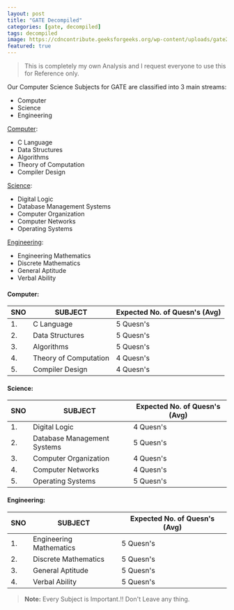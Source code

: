 ```yaml
---
layout: post
title: "GATE Decompiled"
categories: [gate, decompiled]
tags: decompiled
image: https://cdncontribute.geeksforgeeks.org/wp-content/uploads/gate2019strat-1.png
featured: true
---
```


> This is completely my own Analysis and I request everyone to use this for Reference only. 

Our Computer Science Subjects for GATE are classified into 3 main streams:
- Computer
- Science
- Engineering

[Computer](#Computer):
- C Language
- Data Structures
- Algorithms
- Theory of Computation
- Compiler Design

[Science](#Science):
- Digital Logic
- Database Management Systems
- Computer Organization
- Computer Networks
- Operating Systems

[Engineering](#Engineering):
- Engineering Mathematics
- Discrete Mathematics
- General Aptitude
- Verbal Ability

#### Computer: 

|SNO | SUBJECT  | Expected No. of Quesn's (Avg) |
|--|------ |----------|
|1. | C Language | 5 Quesn's|
|2. | Data Structures| 5 Quesn's|
|3. | Algorithms| 5 Quesn's|
|4. | Theory of Computation| 4 Quesn's |
|5. | Compiler Design|4 Quesn's|

#### Science:

|SNO | SUBJECT  | Expected No. of Quesn's (Avg) |
|--|------ |----------|
|1. | Digital Logic | 4 Quesn's|
|2. | Database Management Systems | 5 Quesn's|
|3. | Computer Organization | 4 Quesn's|
|4. | Computer Networks | 4 Quesn's |
|5. | Operating Systems | 5 Quesn's |

#### Engineering:

|SNO | SUBJECT  | Expected No. of Quesn's (Avg) |
|--|------ |----------|
|1. | Engineering Mathematics | 5 Quesn's|
|2. | Discrete Mathematics | 5 Quesn's |
|3. | General Aptitude | 5 Quesn's  |
|4. | Verbal Ability |5 Quesn's |

> **Note:** Every Subject is Important.!! Don't Leave any thing.


